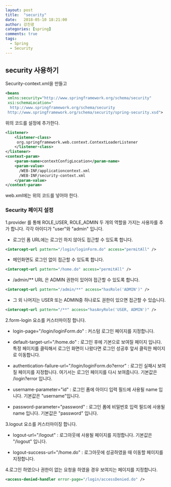 ```yaml
---
layout: post
title:  "security"
date:   2018-05-10 18:21:00
author: 강진광
categories: [spring]
comments: true
tags:
  - Spring
  - Security
---
```

## security 사용하기 ##

Security-context.xml을 만들고
~~~xml
<beans
 xmlns:security="http://www.springframework.org/schema/security"
 xsi:schemaLocation="
  http://www.springframework.org/schema/security
 http://www.springframework.org/schema/security/spring-security.xsd">
~~~
위의 코드를 설정에 추가한다.

~~~xml
<listener>
    <listener-class>
     org.springframework.web.context.ContextLoaderListener
    </listener-class>
</listener>
<context-param>
    <param-name>contextConfigLocation</param-name>
    <param-value>
      /WEB-INF/applicationcontext.xml
      /WEB-INF/security-context.xml
    </param-value>
</context-param>
~~~
web.xml에는 위의 코드를 넣어야 한다.

### Security 페이지 설정 ###

1.provider 를 통해 ROLE_USER, ROLE_ADMIN 두 개의 역할을 가지는 사용자를 추가 합니다.
   각각 아이디가 "user"와 "admin" 입니다.

   - 로그인 폼 URL에는 로그인 하지 않아도 접근할 수 있도록 합니다.

~~~xml
<intercept-url pattern="/login/loginForm.do" access="permitAll" />
~~~

  - 메인화면도 로그인 없이 접근할 수 있도록 합니다.

~~~xml
<intercept-url pattern="/home.do" access="permitAll" />
~~~

  - /admin/** URL 은 ADMIN 권한이 있어야 접근할 수 있도록 합니다.

~~~xml
<intercept-url pattern="/admin/**" access="hasRole('ADMIN')" />
~~~

  - 그 외 나머지는 USER 또는 ADMIN중 하나로도 권한이 있으면 접근할 수 있습니다.

~~~xml
<intercept-url pattern="/**" access="hasAnyRole('USER, ADMIN')" />
~~~


2.form-login 요소를 커스터마이징 합니다.
  + login-page="/login/loginForm.do"
  : 커스텀 로그인 페이지를 지정합니다.

  + default-target-url="/home.do"
  : 로그인 후에 기본으로 보여질 페이지 입니다.
      특정 페이지를 클릭해서 로그인 화면이 나왔다면 로그인 성공후 앞서 클릭한 페이지로 이동합니다.

  + authentication-failure-url="/login/loginForm.do?error"
  : 로그인 실패시 보여질 페이지를 지정합니다.
      여기서는 로그인 페이지를 다시 보여줍니다. 기본값은 /login?error 입니다.

  + username-parameter="id"
  : 로그인 폼에 아이디 입력 필드에 사용될 name 입니다.
      기본값은 "username"입니다.

  + password-parameter="password"
  : 로그인 폼에 비밀번호 입력 필드에 사용될 name 입니다.
      기본값은 "password" 입니다.



3.logout 요소를 커스터마이징 합니다.
  + logout-url="/logout"
  : 로그아웃에 사용될 페이지를 지정합니다. 기본값은 "/logout" 입니다.

  + logout-success-url="/home.do"
  : 로그아웃에 성공하였을 때 이동할 페이지를 지정합니다.

4.로그인 하였으나 권한이 없는 요청을 하였을 경우 보여지는 페이지를 지정합니다.

~~~xml
<access-denied-handler error-page="/login/accessDenied.do" />
~~~
